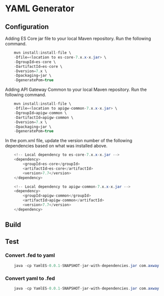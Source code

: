 # YAML Generator

## Configuration

Adding ES Core jar file to your local Maven repository.  Run the following command.
```java
    mvn install:install-file \
    -Dfile=<location to es-core-7.x.x-x.jar> \
    -DgroupId=es-core \
    -DartifactId=es-core \
    -Dversion=7.x \
    -Dpackaging=jar \
    -DgeneratePom=true
```

Adding API Gateway Common to your local Maven repository.  Run the following command.
```java
    mvn install:install-file \
    -Dfile=<location to apigw-common-7.x.x-x.jar> \
    -DgroupId=apigw-common \
    -DartifactId=apigw-common \
    -Dversion=7.x \
    -Dpackaging=jar \
    -DgeneratePom=true
```

In the pom.xml file, update the version number of the following dependencies based on what was installed above.
```java
    <!-- Local dependency to es-core-7.x.x-x.jar -->
    <dependency>
        <groupId>es-core</groupId>
        <artifactId>es-core</artifactId>
        <version>7.7</version>
    </dependency>

    <!-- Local dependency to apigw-common-7.x.x-x.jar -->
    <dependency>
        <groupId>apigw-common</groupId>
        <artifactId>apigw-common</artifactId>
        <version>7.7</version>
    </dependency>
```

## Build

## Test

### Convert .fed to yaml

```java
    java -cp YamlES-0.0.1-SNAPSHOT-jar-with-dependencies.jar com.axway.gw.es.tools.ConvertToYamlStore federated:file:<fed_file_directory>/configs.xml <yaml_output_directory>
```

### Convert yaml to .fed

```java
    java -cp YamlES-0.0.1-SNAPSHOT-jar-with-dependencies.jar com.axway.gw.es.tools.CloneES federated:file:<fed_file_directory>/configs.xml <yaml_output_directory>
```
